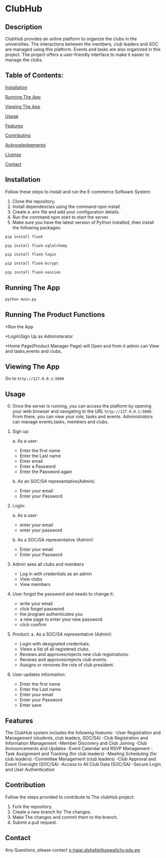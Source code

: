 # ClubHub

## Description
ClubHub provides an online platform to organize the clubs in the universities. The interactions between the members, club leaders and SOC are managed using this platform. Events and tasks are also organized in this project. The project offers a user-friendly interface to make it easier to manage the clubs.

## Table of Contents:
[Installation](https://github.com/Seedawy2002/E-commerceApp/edit/main/README.md#installation)

[Running The App](https://github.com/hajarfawzi88/ClubHub/edit/main/README.md#running-the-app)

[Viewing The App](https://github.com/hajarfawzi88/ClubHub/edit/main/README.md#viewing-the-app)

[Usage](https://github.com/hajarfawzi88/ClubHub/edit/main/README.md#usage)

[Features](https://github.com/hajarfawzi88/ClubHub/edit/main/README.md#features)

[Contributing](https://github.com/hajarfawzi88/ClubHub/edit/main/README.md#contributing)

[Acknowledgements](https://github.com/hajarfawzi88/ClubHub/edit/main/README.md#acknowledgements)

[License](https://github.com/hajarfawzi88/ClubHub/edit/main/README.md#license-)

[Contact](https://github.com/hajarfawzi88/ClubHub/edit/main/README.md#contact)

## Installation
Follow these steps to install and run the E-commerce Software System:
1. Clone the repository.
2. Install dependencies using the command npm install.
3. Create a .env file and add your configuration details.
4. Run the command npm start to start the server.
5. Make sure you have the latest version of Python installed, then install the following packages:
```bash
pip install flask
```
```bash
pip install flask-sqlalchemy
```
```bash
pip install flask-login
```
```bash
pip install flask-bcrypt
```
```bash
pip install flask-session
```

## Running The App
```bash
python main.py
```

## Running The Product Functions
*Run the App

*Login\Sign Up as Adminsterator

*Home Page(Product Manager Page) will Open
and from it admin can View and tasks,events and clubs.

## Viewing The App
Go to `http://127.0.0.1:5000`

## Usage
0. Once the server is running, you can access the platform by opening your web browser and navigating to the URL `http://127.0.0.1:5000`. From there, you can view your role, tasks and events. Administrators can manage events,tasks, members and clubs.
1. Sign up:

   a. As a user:
      - Enter the first name
      - Enter the Last name
      - Enter email
      - Enter a Password
      - Enter the Password again

   b. As an  SOC/SA representative(Admin):
      - Enter your email
      - Enter your Password
      
2. Login:

   a. As a user:
      - enter your email
      - enter your password
      
   b. As a SOC/SA representative (Admin):
      - Enter your email
      - Enter your Password

3. Admin sees all clubs and members
   - Log in with credentials as an admin
   - View clubs
   - View members
      
4. User forgot the password and needs to change it:
   - write your email
   - click forget password
   - the program authenticates you
   - a new page to enter your new password
   - click confirm
    
5. Product:
   a. As a SOC/SA representative (Admin):
      - Login with designated credentials.
      - Views a list of all registered clubs.
      - Reviews and approves/rejects new club registrations.
      - Reviews and approves/rejects club events.
      - Assigns or removes the role of club president.


6. User updates information:
    - Enter the first name
    - Enter the Last name
    - Enter your email
    - Enter your Password
    - Enter save
      

## Features
The  ClubHub system includes the following features:
        -User Registration and Management (students, club leaders, SOC/SA)
        -Club Registration and Information Management
        -Member Discovery and Club Joining
        -Club Announcements and Updates
        -Event Calendar and RSVP Management
        -Task Assignment and Tracking (for club leaders)
        -Meeting Scheduling (for club leaders)
        -Committee Management (club leaders)
        -Club Approval and Event Oversight (SOC/SA)
        -Access to All Club Data (SOC/SA)
        -Secure Login and User Authentication

## Contribution
Follow the steps provided to contribute to The clubHub project:
1. Fork the repository.
2. Create a new branch for The changes.
3. Make The changes and commit them to the branch.
4. Submit a pull request.

   
## Contact
Any Questions, please contact [s-hajar.alshafai@zewailcity.edu.eg](mailto:s-hajar.alshafai@zewailcity.edu.eg).
